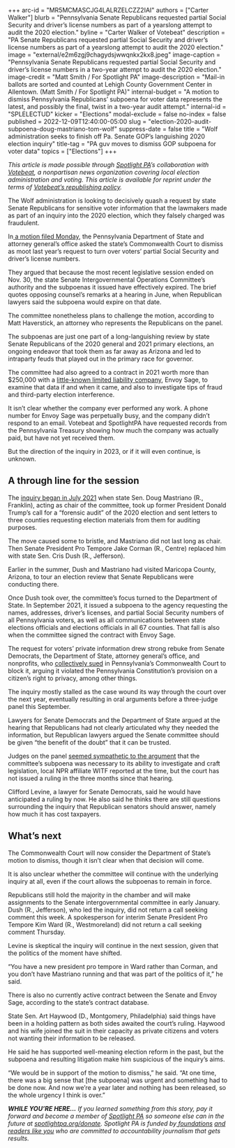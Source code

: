 +++
arc-id = "MR5MCMASCJG4LALRZELCZZ2IAI"
authors = ["Carter Walker"]
blurb = "Pennsylvania Senate Republicans requested partial Social Security and driver’s license numbers as part of a yearslong attempt to audit the 2020 election."
byline = "Carter Walker of Votebeat"
description = "PA Senate Republicans requested partial Social Security and driver’s license numbers as part of a yearslong attempt to audit the 2020 election."
image = "external/e2m6zgj9chagydsjwwqnkx2kx8.jpeg"
image-caption = "Pennsylvania Senate Republicans requested partial Social Security and driver’s license numbers in a two-year attempt to audit the 2020 election."
image-credit = "Matt Smith / For Spotlight PA"
image-description = "Mail-in ballots are sorted and counted at Lehigh County Government Center in Allentown. (Matt Smith / For Spotlight PA)"
internal-budget = "A motion to dismiss Pennsylvania Republicans’ subpoena for voter data represents the latest, and possibly the final, twist in a two-year audit attempt."
internal-id = "SPLELECTUD"
kicker = "Elections"
modal-exclude = false
no-index = false
published = 2022-12-09T12:40:00-05:00
slug = "election-2020-audit-subpoena-doug-mastriano-tom-wolf"
suppress-date = false
title = "Wolf administration seeks to finish off Pa. Senate GOP’s languishing 2020 election inquiry"
title-tag = "PA guv moves to dismiss GOP subpoena for voter data"
topics = ["Elections"]
+++

<i>This article is made possible through </i><a href="https://www.spotlightpa.org/"><i>Spotlight PA</i></a><i>’s collaboration with </i><a href="https://www.votebeat.org/"><i>Votebeat</i></a><i>, a nonpartisan news organization covering local election administration and voting. This article is available for reprint under the terms of </i><a href="https://www.votebeat.org/pages/republishing"><i>Votebeat’s republishing policy</i></a><i>.</i>

The Wolf administration is looking to decisively quash a request by state Senate Republicans for sensitive voter information that the lawmakers made as part of an inquiry into the 2020 election, which they falsely charged was fraudulent.

In<a href="https://www.documentcloud.org/documents/23403857-dismiss-as-moot-brief-final-exhibit"> a motion filed Monday</a>, the Pennsylvania Department of State and attorney general’s office asked the state’s Commonwealth Court to dismiss as moot last year’s request to turn over voters’ partial Social Security and driver’s license numbers.

They argued that because the most recent legislative session ended on Nov. 30, the state Senate Intergovernmental Operations Committee’s authority and the subpoenas it issued have effectively expired. The brief quotes opposing counsel’s remarks at a hearing in June, when Republican lawyers said the subpoena would expire on that date.

<script src="https://www.spotlightpa.org/embed.js" async></script><div data-spl-embed-version="1" data-spl-src="https://www.spotlightpa.org/embeds/newsletter/"></div>

The committee nonetheless plans to challenge the motion, according to Matt Haverstick, an attorney who represents the Republicans on the panel.

The subpoenas are just one part of a long-languishing review by state Senate Republicans of the 2020 general and 2021 primary elections, an ongoing endeavor that took them as far away as Arizona and led to intraparty feuds that played out in the primary race for governor.

The committee had also agreed to a contract in 2021 worth more than $250,000 with a <a href="https://www.inquirer.com/politics/pennsylvania/envoy-sage-pa-republicans-election-review-contract-20211119.html">little-known limited liability company</a>, Envoy Sage, to examine that data if and when it came, and also to investigate tips of fraud and third-party election interference.

It isn’t clear whether the company ever performed any work. A phone number for Envoy Sage was perpetually busy, and the company didn’t respond to an email. Votebeat and SpotlightPA have requested records from the Pennsylvania Treasury showing how much the company was actually paid, but have not yet received them.

But the direction of the inquiry in 2023, or if it will even continue, is unknown.

## A through line for the session

The <a href="https://www.spotlightpa.org/news/2021/08/pa-forensic-audit-explainer-2020-election-mastriano-corman/">inquiry began in July 2021</a> when state Sen. Doug Mastriano (R., Franklin), acting as chair of the committee, took up former President Donald Trump’s call for a “forensic audit” of the 2020 election and sent letters to three counties requesting election materials from them for auditing purposes.

The move caused some to bristle, and Mastriano did not last long as chair. Then Senate President Pro Tempore Jake Corman (R., Centre) replaced him with state Sen. Cris Dush (R., Jefferson).

Earlier in the summer, Dush and Mastriano had visited Maricopa County, Arizona, to tour an election review that Senate Republicans were conducting there.

Once Dush took over, the committee’s focus turned to the Department of State. In September 2021, it issued a subpoena to the agency requesting the names, addresses, driver’s licenses, and partial Social Security numbers of all Pennsylvania voters, as well as all communications between state elections officials and elections officials in all 67 counties. That fall is also when the committee signed the contract with Envoy Sage.

The request for voters’ private information drew strong rebuke from Senate Democrats, the Department of State, attorney general’s office, and nonprofits, who <a href="https://www.spotlightpa.org/news/2021/09/pa-election-audit-subpoena-shapiro-lawsuit/">collectively sued</a> in Pennsylvania’s Commonwealth Court to block it, arguing it violated the Pennsylvania Constitution’s provision on a citizen’s right to privacy, among other things.

The inquiry mostly stalled as the case wound its way through the court over the next year, eventually resulting in oral arguments before a three-judge panel this September.

Lawyers for Senate Democrats and the Department of State argued at the hearing that Republicans had not clearly articulated why they needed the information, but Republican lawyers argued the Senate committee should be given “the benefit of the doubt” that it can be trusted.

Judges on the panel <a href="https://www.witf.org/2022/09/13/the-pa-senates-election-investigation-gets-its-day-in-court-nearly-a-year-after-it-started/">seemed sympathetic to the argument</a> that the committee’s subpoena was necessary to its ability to investigate and craft legislation, local NPR affiliate WITF reported at the time, but the court has not issued a ruling in the three months since that hearing.

Clifford Levine, a lawyer for Senate Democrats, said he would have anticipated a ruling by now. He also said he thinks there are still questions surrounding the inquiry that Republican senators should answer, namely how much it has cost taxpayers.

## What’s next

The Commonwealth Court will now consider the Department of State’s motion to dismiss, though it isn’t clear when that decision will come.

It is also unclear whether the committee will continue with the underlying inquiry at all, even if the court allows the subpoenas to remain in force.

Republicans still hold the majority in the chamber and will make assignments to the Senate intergovernmental committee in early January. Dush (R., Jefferson), who led the inquiry, did not return a call seeking comment this week. A spokesperson for interim Senate President Pro Tempore Kim Ward (R., Westmoreland) did not return a call seeking comment Thursday.

<script src="https://www.spotlightpa.org/embed.js" async></script><div data-spl-embed-version="1" data-spl-src="https://www.spotlightpa.org/embeds/donate/"></div>

Levine is skeptical the inquiry will continue in the next session, given that the politics of the moment have shifted.

“You have a new president pro tempore in Ward rather than Corman, and you don’t have Mastriano running and that was part of the politics of it,” he said.

There is also no currently active contract between the Senate and Envoy Sage, according to the state’s contract database.

State Sen. Art Haywood (D., Montgomery, Philadelphia) said things have been in a holding pattern as both sides awaited the court’s ruling. Haywood and his wife joined the suit in their capacity as private citizens and voters not wanting their information to be released.

He said he has supported well-meaning election reform in the past, but the subpoena and resulting litigation make him suspicious of the inquiry’s aims.

“We would be in support of the motion to dismiss,” he said. “At one time, there was a big sense that [the subpoena] was urgent and something had to be done now. And now we’re a year later and nothing has been released, so the whole urgency I think is over.”

<i><b>WHILE YOU’RE HERE...</b></i><i> If you learned something from this story, pay it forward and become a member of </i><a href="https://www.spotlightpa.org/"><i>Spotlight PA</i></a><i> so someone else can in the future at </i><a href="https://www.spotlightpa.org/donate"><i>spotlightpa.org/donate</i></a><i>. Spotlight PA is funded by</i><a href="https://www.spotlightpa.org/support"><i> foundations</i></a><i> </i><a href="https://www.spotlightpa.org/support"><i>and readers like you</i></a><i> who are committed to accountability journalism that gets results.</i>
